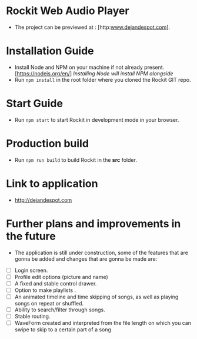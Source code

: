 # Rockit Web Audio Player
* The project can be previewed at : [http:www.dejandespot.com].

# Installation Guide
* Install Node and NPM on your machine if not already present.
[https://nodejs.org/en/] *Installing Node will install NPM alongside*
* Run `npm install` in the root folder where you cloned the Rockit GIT repo.

# Start Guide
* Run `npm start` to start Rockit in development mode in your browser.

# Production build
* Run `npm run build` to build Rockit in the **src** folder.

# Link to application 
* http://dejandespot.com

# Further plans and improvements in the future
* The application is still under construction, some of the features that are gonna be added and changes that are gonna be made are:


- [ ] Login screen.
- [ ] Profile edit options (picture and name)
- [ ] A fixed and stable control drawer.
- [ ] Option to make playlists .
- [ ] An animated timeline and time skipping of songs, as well as playing songs on repeat or shuffled.
- [ ] Ability to search/filter through songs.
- [ ] Stable routing.
- [ ] WaveForm created and interpreted from the file length on which you can swipe to skip to a certain part of a song
